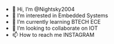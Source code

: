 - 👋 Hi, I’m @Nightsky2004
- 👀 I’m interested in Embedded Systems
- 🌱 I’m currently learning BTECH ECE
- 💞️ I’m looking to collaborate on IOT
- 📫 How to reach me INSTAGRAM

<!---
Nightsky2004/Nightsky2004 is a ✨ special ✨ repository because its `README.md` (this file) appears on your GitHub profile.
You can click the Preview link to take a look at your changes.
--->
